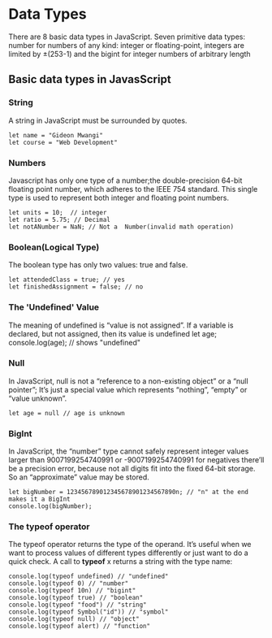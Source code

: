 # Data Types  
There are 8 basic data types in JavaScript. Seven primitive data types: number for numbers of any kind: integer or floating-point, integers are limited by ±(253-1) and the bigint for integer numbers of arbitrary length

## Basic data types in JavasScript 

### String  
A string in JavaScript must be surrounded by quotes.

    let name = "Gideon Mwangi"
    let course = "Web Development"  

### Numbers  
Javascript has only one type of a number;the double-precision 64-bit floating point number, which adheres to the IEEE 754 standard. This single type is used to represent both integer and floating point numbers.

    let units = 10;  // integer
    let ratio = 5.75; // Decimal
    let notANumber = NaN; // Not a  Number(invalid math operation)

### Boolean(Logical Type)
The boolean type has only two values: true and false.  

    let attendedClass = true; // yes   
    let finishedAssignment = false; // no 

### The 'Undefined' Value
The meaning of undefined is “value is not assigned”.
If a variable is declared, but not assigned, then its value is undefined
    let age;
    console.log(age); // shows "undefined"  

### Null
In JavaScript, null is not a “reference to a non-existing object” or a “null pointer”; It’s just a special value which represents “nothing”, “empty” or “value unknown”.

    let age = null // age is unknown

### BigInt  
In JavaScript, the “number” type cannot safely represent integer values larger than 9007199254740991 or  -9007199254740991 for negatives there’ll be a precision error, because not all digits fit into the fixed 64-bit storage. So an “approximate” value may be stored.

    let bigNumber = 123456789012345678901234567890n; // "n" at the end makes it a BigInt
    console.log(bigNumber);



### The typeof operator   
The typeof operator returns the type of the operand. It’s useful when we want to process values of different types differently or just want to do a quick check.
A call to __typeof__ x returns a string with the type name:

    console.log(typeof undefined) // "undefined"
    console.log(typeof 0) // "number"
    console.log(typeof 10n) // "bigint"
    console.log(typeof true) // "boolean"
    console.log(typeof "food") // "string"
    console.log(typeof Symbol("id")) // "symbol"
    console.log(typeof null) // "object"  
    console.log(typeof alert) // "function"  

